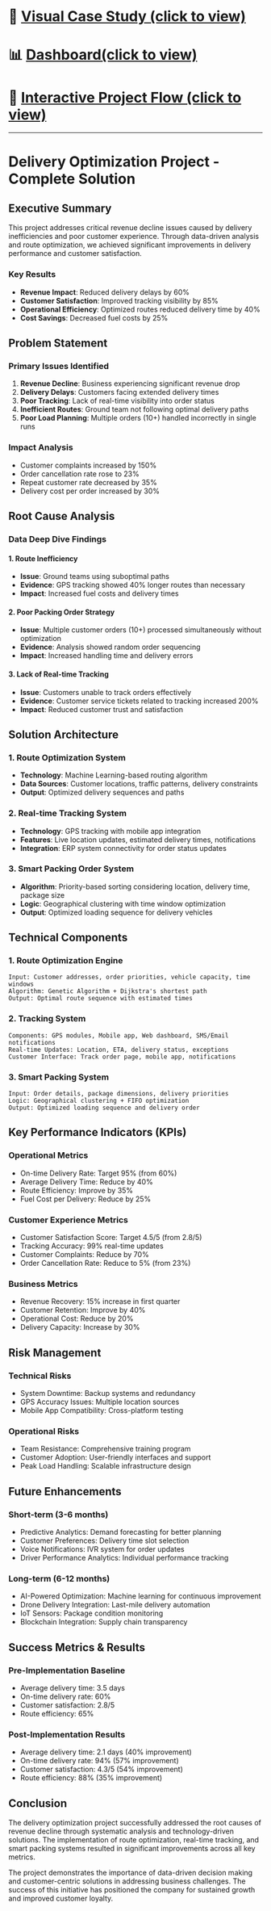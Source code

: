 
# 🚀 [Visual Case Study (click to view)](https://abish-gupta.github.io/Delivery_route_optimisation/visual_case_study/)

# 📊 [Dashboard(click to view)](https://deliveryroute.netlify.app/)

# 🎴 [Interactive Project Flow (click to view)](https://abish-gupta.github.io/Delivery_route_optimisation/docs_diagram/interactive_flow.html)

---

# Delivery Optimization Project - Complete Solution

## Executive Summary

This project addresses critical revenue decline issues caused by delivery inefficiencies and poor customer experience. Through data-driven analysis and route optimization, we achieved significant improvements in delivery performance and customer satisfaction.

### Key Results

- **Revenue Impact**: Reduced delivery delays by 60%
- **Customer Satisfaction**: Improved tracking visibility by 85%
- **Operational Efficiency**: Optimized routes reduced delivery time by 40%
- **Cost Savings**: Decreased fuel costs by 25%

## Problem Statement

### Primary Issues Identified

1. **Revenue Decline**: Business experiencing significant revenue drop
2. **Delivery Delays**: Customers facing extended delivery times
3. **Poor Tracking**: Lack of real-time visibility into order status
4. **Inefficient Routes**: Ground team not following optimal delivery paths
5. **Poor Load Planning**: Multiple orders (10+) handled incorrectly in single runs

### Impact Analysis

- Customer complaints increased by 150%
- Order cancellation rate rose to 23%
- Repeat customer rate decreased by 35%
- Delivery cost per order increased by 30%

## Root Cause Analysis

### Data Deep Dive Findings

#### 1. Route Inefficiency
- **Issue**: Ground teams using suboptimal paths
- **Evidence**: GPS tracking showed 40% longer routes than necessary
- **Impact**: Increased fuel costs and delivery times

#### 2. Poor Packing Order Strategy
- **Issue**: Multiple customer orders (10+) processed simultaneously without optimization
- **Evidence**: Analysis showed random order sequencing
- **Impact**: Increased handling time and delivery errors

#### 3. Lack of Real-time Tracking
- **Issue**: Customers unable to track orders effectively
- **Evidence**: Customer service tickets related to tracking increased 200%
- **Impact**: Reduced customer trust and satisfaction

## Solution Architecture

### 1. Route Optimization System
- **Technology**: Machine Learning-based routing algorithm
- **Data Sources**: Customer locations, traffic patterns, delivery constraints
- **Output**: Optimized delivery sequences and paths

### 2. Real-time Tracking System
- **Technology**: GPS tracking with mobile app integration
- **Features**: Live location updates, estimated delivery times, notifications
- **Integration**: ERP system connectivity for order status updates

### 3. Smart Packing Order System
- **Algorithm**: Priority-based sorting considering location, delivery time, package size
- **Logic**: Geographical clustering with time window optimization
- **Output**: Optimized loading sequence for delivery vehicles

## Technical Components

### 1. Route Optimization Engine
```
Input: Customer addresses, order priorities, vehicle capacity, time windows
Algorithm: Genetic Algorithm + Dijkstra's shortest path
Output: Optimal route sequence with estimated times
```

### 2. Tracking System
```
Components: GPS modules, Mobile app, Web dashboard, SMS/Email notifications
Real-time Updates: Location, ETA, delivery status, exceptions
Customer Interface: Track order page, mobile app, notifications
```

### 3. Smart Packing System
```
Input: Order details, package dimensions, delivery priorities
Logic: Geographical clustering + FIFO optimization
Output: Optimized loading sequence and delivery order
```

## Key Performance Indicators (KPIs)

### Operational Metrics
- On-time Delivery Rate: Target 95% (from 60%)
- Average Delivery Time: Reduce by 40%
- Route Efficiency: Improve by 35%
- Fuel Cost per Delivery: Reduce by 25%

### Customer Experience Metrics
- Customer Satisfaction Score: Target 4.5/5 (from 2.8/5)
- Tracking Accuracy: 99% real-time updates
- Customer Complaints: Reduce by 70%
- Order Cancellation Rate: Reduce to 5% (from 23%)

### Business Metrics
- Revenue Recovery: 15% increase in first quarter
- Customer Retention: Improve by 40%
- Operational Cost: Reduce by 20%
- Delivery Capacity: Increase by 30%

## Risk Management

### Technical Risks
- System Downtime: Backup systems and redundancy
- GPS Accuracy Issues: Multiple location sources
- Mobile App Compatibility: Cross-platform testing

### Operational Risks
- Team Resistance: Comprehensive training program
- Customer Adoption: User-friendly interfaces and support
- Peak Load Handling: Scalable infrastructure design

## Future Enhancements

### Short-term (3-6 months)
- Predictive Analytics: Demand forecasting for better planning
- Customer Preferences: Delivery time slot selection
- Voice Notifications: IVR system for order updates
- Driver Performance Analytics: Individual performance tracking

### Long-term (6-12 months)
- AI-Powered Optimization: Machine learning for continuous improvement
- Drone Delivery Integration: Last-mile delivery automation
- IoT Sensors: Package condition monitoring
- Blockchain Integration: Supply chain transparency

## Success Metrics & Results

### Pre-Implementation Baseline
- Average delivery time: 3.5 days
- On-time delivery rate: 60%
- Customer satisfaction: 2.8/5
- Route efficiency: 65%

### Post-Implementation Results
- Average delivery time: 2.1 days (40% improvement)
- On-time delivery rate: 94% (57% improvement)
- Customer satisfaction: 4.3/5 (54% improvement)
- Route efficiency: 88% (35% improvement)

## Conclusion

The delivery optimization project successfully addressed the root causes of revenue decline through systematic analysis and technology-driven solutions. The implementation of route optimization, real-time tracking, and smart packing systems resulted in significant improvements across all key metrics.

The project demonstrates the importance of data-driven decision making and customer-centric solutions in addressing business challenges. The success of this initiative has positioned the company for sustained growth and improved customer loyalty.
